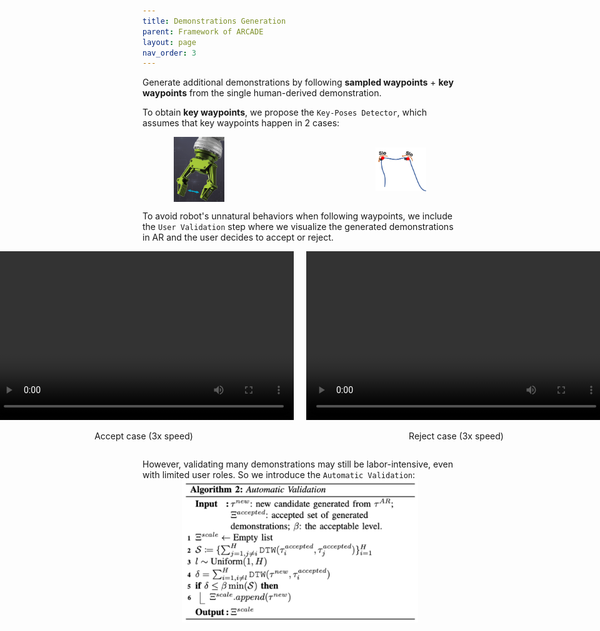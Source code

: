 ```yaml
---
title: Demonstrations Generation
parent: Framework of ARCADE
layout: page
nav_order: 3
---
```


Generate additional demonstrations by following **sampled waypoints** + **key waypoints** from the single human-derived demonstration.

To obtain **key waypoints**, we propose the `Key-Poses Detector`, which assumes that key waypoints happen in 2 cases:
<div style="display: flex; justify-content: space-between; align-items: center; margin: 0 10%;">

  <img src="../../assets/images/case1.png" alt="Case 1" style="width: 20%; height: auto;">
  <img src="../../assets/images/case2.png" alt="Case 2" style="width: 20%; height: auto;">

</div>

To avoid robot's unnatural behaviors when following waypoints, we include the `User Validation` step where we visualize the generated demonstrations in AR and the user decides to accept or reject.
<div style="display: flex; justify-content: center; align-items: center; gap: 20px;">

  <!-- Video 1 with caption -->
  <div style="text-align: center;">
    <video width="480" height="270" controls>
      <source src="../../assets/videos/accept_case.mp4" type="video/mp4">
      Your browser does not support the video tag.
    </video>
    <p>Accept case (3x speed)</p>
  </div>

  <!-- Video 2 with caption -->
  <div style="text-align: center;">
    <video width="480" height="270" controls>
      <source src="../../assets/videos/reject_case.mp4" type="video/mp4">
      Your browser does not support the video tag.
    </video>
    <p>Reject case (3x speed)</p>
  </div>

</div>

However, validating many demonstrations may still be labor-intensive, even with limited user roles. So we introduce the `Automatic Validation`:
<img src="../../assets/images/algo2.png" alt="case1" style="display: block; margin-left: auto; margin-right: auto; width: 75%;">

